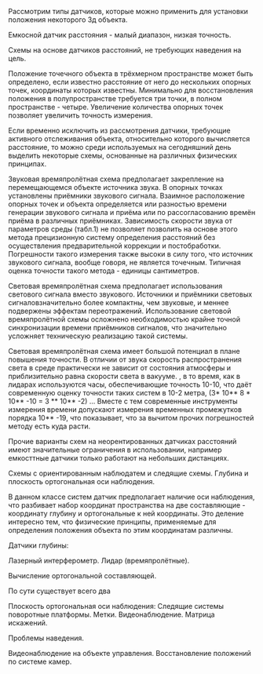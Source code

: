 Рассмотрим типы датчиков, которые можно применить для установки положения некоторого 3д объекта.

Емкосной датчик расстояния - малый диапазон, низкая точность.

Схемы на основе датчиков расстояний, не требующих наведения на цель.

Положение точечного объекта в трёхмерном пространстве может быть определено, если известно расстояние от него до нескольких опорных точек, координаты которых известны. Минимально для восстановления положения в полупространстве требуется три точки, в полном пространстве - четыре. Увеличение количества опорных точек позволяет увеличить точность измерения.

Если временно исключить из рассмотрения датчики, требующие активного отслеживания объекта, относительно которого вычисляется расстояние, то можно среди используемых на сегодняшний день выделить некоторые схемы, основанные на различных физических принципах.

Звуковая времяпролётная схема предполагает закрепление на перемещающемся объекте источника звука. В опорных точках установлены приёмники звукового сигнала. Взаимное расположение опорных точек и объекта определяется или разностью времени генерации звукового сигнала и приёма или по рассогласованию времён приёма в различных приёмниках. Зависимость скорости звука от параметров среды (табл.1) не позволяет позволить на основе этого метода прецизионную систему определения расстояний без осуществления предварительной коррекции и постобработки. Погрешности такого измерения также высоки в силу того, что источник звукового сигнала, вообще говоря, не является точечным. Типичная оценка точности такого метода - единицы сантиметров. 

Световая времяпролётная схема предполагает использования светового сигнала вместо звукового. Источники и приёмники световых сигналовзначительно более компактны, чем звуковые, и меннее подвержены эффектам переотражений. Использование световой времяпролётной схемы осложнено необходимостью крайне точной синхронизации времени приёмников сигналов, что значительно усложняет техническую реализацию такой системы.

Световая времяпролётная схема имеет большой потенциал в плане повышения точности. В отличии от звука скорость распространения света в среде практически не зависит от состояния атмосферы и приблизительно равна скорости света в вакууме. , в то время, как в лидарах используются часы, обеспечивающие точность 10-10, что даёт современную оценку точности таких систем в 10-2 метра, (3* 10** 8  * 10** -10 = 3 ** 10** -2) ... Вместе с тем современные инструменты измерения времени допускают измерения временных промежутков порядка 10** -19, что показывает, что за вычитом прочих погрешностей методу есть куда расти. 

Прочие варианты схем на неорентированных датчиках расстояний имеют значительные ограничения в использовании, например емкосттные датчики только работают на небольших дистанциях.


Схемы с ориентированным наблюдатем и следящие схемы. Глубина и плоскость ортогональная оси наблюдения.

В данном классе систем датчик предполагает наличие оси наблюдения, что разбивает набор координат пространства на две составляющие - координату глубину и ортогональные к ней координаты. Это деление интересно тем, что физические принципы, применяемые для определения положения объекта по этим координатам различны.

Датчики глубины:

Лазерный интерферометр.
Лидар (времяпролётные).

Вычисление ортогональной составляющей.

По сути существует всего два 


Плоскость ортогональная оси наблюдения:
Следящие системы поворотные платформы.
Метки.
Видеонаблюдение. Матрица искажений.

Проблемы наведения.

Видеонаблюдение на объекте управления.
Восстановление положений по системе камер.
